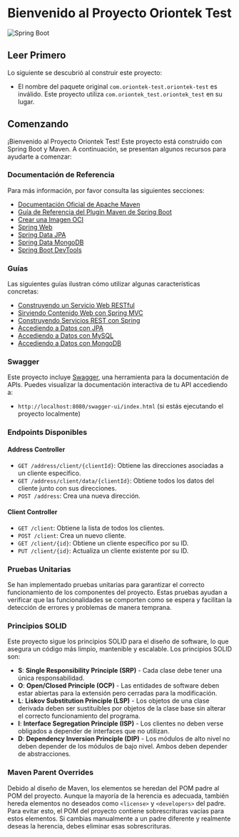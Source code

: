 # Bienvenido al Proyecto Oriontek Test

![Spring Boot](https://spring.io/img/homepage/brand-spring-boot.svg)

## Leer Primero

Lo siguiente se descubrió al construir este proyecto:

- El nombre del paquete original `com.oriontek-test.oriontek-test` es inválido. Este proyecto utiliza `com.oriontek_test.oriontek_test` en su lugar.

## Comenzando

¡Bienvenido al Proyecto Oriontek Test! Este proyecto está construido con Spring Boot y Maven. A continuación, se presentan algunos recursos para ayudarte a comenzar:

### Documentación de Referencia

Para más información, por favor consulta las siguientes secciones:

- [Documentación Oficial de Apache Maven](https://maven.apache.org/guides/index.html)
- [Guía de Referencia del Plugin Maven de Spring Boot](https://docs.spring.io/spring-boot/3.3.2/maven-plugin)
- [Crear una Imagen OCI](https://docs.spring.io/spring-boot/3.3.2/maven-plugin/build-image.html)
- [Spring Web](https://docs.spring.io/spring-boot/docs/3.3.2/reference/htmlsingle/index.html#web)
- [Spring Data JPA](https://docs.spring.io/spring-boot/docs/3.3.2/reference/htmlsingle/index.html#data.sql.jpa-and-spring-data)
- [Spring Data MongoDB](https://docs.spring.io/spring-boot/docs/3.3.2/reference/htmlsingle/index.html#data.nosql.mongodb)
- [Spring Boot DevTools](https://docs.spring.io/spring-boot/docs/3.3.2/reference/htmlsingle/index.html#using.devtools)

### Guías

Las siguientes guías ilustran cómo utilizar algunas características concretas:

- [Construyendo un Servicio Web RESTful](https://spring.io/guides/gs/rest-service/)
- [Sirviendo Contenido Web con Spring MVC](https://spring.io/guides/gs/serving-web-content/)
- [Construyendo Servicios REST con Spring](https://spring.io/guides/tutorials/rest/)
- [Accediendo a Datos con JPA](https://spring.io/guides/gs/accessing-data-jpa/)
- [Accediendo a Datos con MySQL](https://spring.io/guides/gs/accessing-data-mysql/)
- [Accediendo a Datos con MongoDB](https://spring.io/guides/gs/accessing-data-mongodb/)

### Swagger

Este proyecto incluye [Swagger](https://swagger.io/), una herramienta para la documentación de APIs. Puedes visualizar la documentación interactiva de tu API accediendo a:

- `http://localhost:8080/swagger-ui/index.html` (si estás ejecutando el proyecto localmente)

### Endpoints Disponibles

#### Address Controller

- `GET /address/client/{clientId}`: Obtiene las direcciones asociadas a un cliente específico.
- `GET /address/client/data/{clientId}`: Obtiene todos los datos del cliente junto con sus direcciones.
- `POST /address`: Crea una nueva dirección.

#### Client Controller

- `GET /client`: Obtiene la lista de todos los clientes.
- `POST /client`: Crea un nuevo cliente.
- `GET /client/{id}`: Obtiene un cliente específico por su ID.
- `PUT /client/{id}`: Actualiza un cliente existente por su ID.

### Pruebas Unitarias

Se han implementado pruebas unitarias para garantizar el correcto funcionamiento de los componentes del proyecto. Estas pruebas ayudan a verificar que las funcionalidades se comporten como se espera y facilitan la detección de errores y problemas de manera temprana.

### Principios SOLID

Este proyecto sigue los principios SOLID para el diseño de software, lo que asegura un código más limpio, mantenible y escalable. Los principios SOLID son:

- **S**: **Single Responsibility Principle (SRP)** - Cada clase debe tener una única responsabilidad.
- **O**: **Open/Closed Principle (OCP)** - Las entidades de software deben estar abiertas para la extensión pero cerradas para la modificación.
- **L**: **Liskov Substitution Principle (LSP)** - Los objetos de una clase derivada deben ser sustituibles por objetos de la clase base sin alterar el correcto funcionamiento del programa.
- **I**: **Interface Segregation Principle (ISP)** - Los clientes no deben verse obligados a depender de interfaces que no utilizan.
- **D**: **Dependency Inversion Principle (DIP)** - Los módulos de alto nivel no deben depender de los módulos de bajo nivel. Ambos deben depender de abstracciones.

### Maven Parent Overrides

Debido al diseño de Maven, los elementos se heredan del POM padre al POM del proyecto. Aunque la mayoría de la herencia es adecuada, también hereda elementos no deseados como `<license>` y `<developers>` del padre. Para evitar esto, el POM del proyecto contiene sobrescrituras vacías para estos elementos. Si cambias manualmente a un padre diferente y realmente deseas la herencia, debes eliminar esas sobrescrituras.
